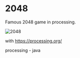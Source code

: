 # 2048
Famous 2048 game in processing.

![2048](https://user-images.githubusercontent.com/61971053/120012255-8f6f9980-bfdf-11eb-9c49-1f2727943981.gif)


with https://processing.org/

processing - java
